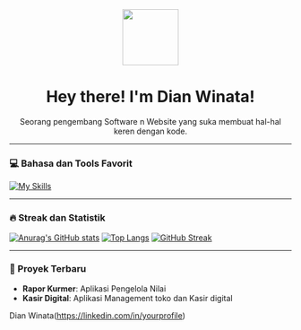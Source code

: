 <div align="center">
  <img src="https://media.giphy.com/media/v1.W3S7F27m6S8/giphy.gif" width="100" />
  <h1>Hey there! I'm Dian Winata!</h1>
  <p>Seorang pengembang Software n Website yang suka membuat hal-hal keren dengan kode.</p>
</div>

---

### 💻 Bahasa dan Tools Favorit

[![My Skills](https://skillicons.dev/icons?i=js,html,css,react,nodejs,python)](https://skillicons.dev)

---

### 🔥 Streak dan Statistik

[![Anurag's GitHub stats](https://github-readme-stats.vercel.app/api?username=dianwinata19&show_icons=true&theme=gruvbox)](https://github.com/anuraghazra/github-readme-stats)
[![Top Langs](https://github-readme-stats.vercel.app/api/top-langs/?username=dianwinata19&layout=compact&theme=gruvbox)](https://github.com/anuraghazra/github-readme-stats)
[![GitHub Streak](https://github-readme-streak-stats.herokuapp.com/?user=dianwinata19&theme=gruvbox)](https://git.io/streak-stats)

---

### 🌟 Proyek Terbaru

-   **Rapor Kurmer**: Aplikasi Pengelola Nilai
-   **Kasir Digital**: Aplikasi Management toko dan Kasir digital

Dian Winata(https://linkedin.com/in/yourprofile)
